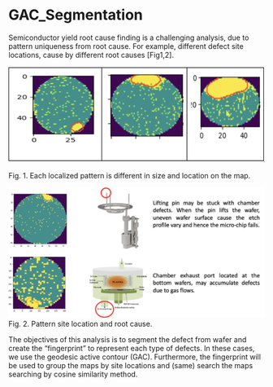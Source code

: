 # GAC_Segmentation
Semiconductor yield root cause finding is a challenging analysis, due to pattern uniqueness from root cause. For example, different defect site locations, cause by different root causes [Fig1,2].

 
 
 ![alt text](https://github.com/twming/GAC_Segmentation/blob/main/fig1.png?raw=true)

Fig. 1. Each localized pattern is different in size and location on the map.

 ![alt text](https://github.com/twming/GAC_Segmentation/blob/main/fig2.png?raw=true)
Fig. 2. Pattern site location and root cause.

The objectives of this analysis is to segment the defect from wafer and create the “fingerprint” to represent each type of defects. In these cases, we use the geodesic active contour (GAC). Furthermore, the fingerprint will be used to group the maps by site locations and (same) search the maps searching by cosine similarity method.

